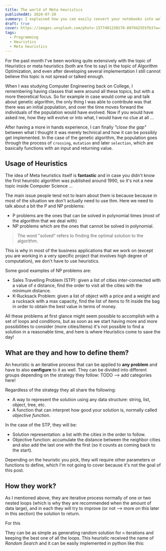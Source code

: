 ```yaml
---
title: The world of Meta heuristics
publishedAt: 2024-07-20
summary: I explained how you can easily convert your notebooks into well animated presentations powered by Reveal.js
draft: true
cover: https://images.unsplash.com/photo-1577401239170-897942555fb3?w=1400&h=600&fit=crop
tags:
  - Programming
  - Heuristics
  - Meta heuristics
---
```


For the past month I've been working quite extensively with the topic of Heuristics or meta heuristics (both are fine to say) in the topic of Algorithm Optimization, and even after developing several implementation I still cannot believe this topic is not spread or talked enough.

When I was studying Computer Engineering back on College, I remembering having classes that were around all these topics, but with a more theoretical focus. So for example in case would come up and talk about genetic algorithm, the only thing I was able to contribute was that there was an initial population, and over the time moves forward the individuals of the population would have evolved. Now if you would have asked me, how they will evolve or into what, I would have no clue at all ...

After having a more in hands experience, I can finally _"close the gap"_ between what I thought it was merely technical and how it can be possibly get implemented. In the case of the genetic algorithm, the population goes through the process of `crossing`, `mutation` and later `selection`, which are basically functions with an input and returning value.

## Usage of Heuristics

The idea of Meta heuristics itself is **fantastic** and in case you didn't know the first heuristic algorithm was published around 1990, so it's not a new topic inside Computer Science ...

The main issue people tend not to learn about them is because because in most of the situation we don't actually need to use thm. Here we need to talk about a bit the P and NP problems:

- P problems are the ones that can be solved in polynomial times (most of the algorithm that we deal with)
- NP problems which are the ones that cannot be solved in polynomial.

> The word "solved" refers to finding the optimal solution to the algorithm.

This is why in most of the business applications that we work on (except you are working in a very specific project that involves high degree of computation), we don't have to use heuristics.

Some good examples of NP problems are:

- Sales Travelling Problem (STP): given a list of cities inter-connected with a value of `d` distance, find the order to visit all the cities with the minimum distance.
- K-Rucksack Problem: given a list of object with a price and a weight and a rucksack with a max capacity, find the list of items to fit inside the bag in order to obtain the best value in terms of money.

All these problems at first glance might seem possible to accomplish with a set of loops and conditions, but as soon as we start having more and more possibilities to consider (more cities/items) it's not possible to find a solution in a reasonable time, and here is where Heuristics come to save the day!

## What are they and how to define them?

An heuristic is an iterative process that can be applied to **any problem** and have to also **configure** to it as well. They can be divided into different groups depending on the strategy they follow: TODO --> add categories here!

Regardless of the strategy they all share the following:

- A way to represent the solution using any data structure: string, list, object, tree, etc.
- A function that can interpret how good your solution is, normally called _objective function_.

In the case of the STP, they will be:

- Solution representation: a list with the cities in the order to follow.
- Objective function: accumulate the distance between the neighbor cities and also add the last one with the first (so it counts as coming back to the start).

Depending on the heuristic you pick, they will require other parameters or functions to define, which I'm not going to cover because it's not the goal of this post.

## How they work?

As I mentioned above, they are iterative process normally of one or two nested loops (which is why they are recommended when the amount of data large), and in each they will try to improve (or not --> more on this later in this section) the solution to return.

For this

They can be as simple as generating random solution for `n` iterations and keeping the best one of all the loops. This heuristic received the name of _Random Search_ and it can be easily implemented in python like this:

```

```
